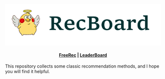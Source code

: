 

![](srcs/logo.png)


<h4 align="center">
    <p>
        <a href="https://github.com/MTandHJ/freerec">FreeRec</a> |
        <a href="https://painted-lilac-f2f.notion.site/Baselines-43ed27a7e7d54e3390fbbcbb293df485?pvs=4">LeaderBoard</a>
    </p>
</h4>

This repository collects some classic recommendation methods, and I hope you will find it helpful.